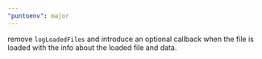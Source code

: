 ```yaml
---
"puntoenv": major
---
```


remove `logLoadedFiles` and introduce an optional callback when the file is loaded with the info about the loaded file and data.
